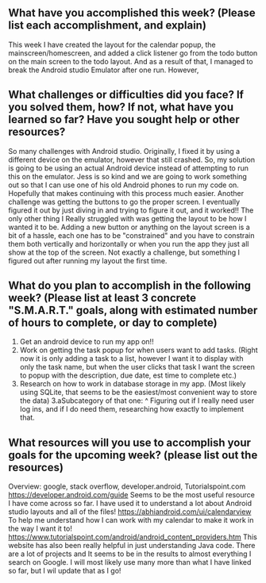 ## What have you accomplished this week? (Please list each accomplishment, and explain)
This week I have created the layout for the calendar popup, the mainscreen/homescreen, and added a click listener go from the todo button on the main screen to the todo layout. And as a result of that, I managed to break the Android studio Emulator after one run. However, 

## What challenges or difficulties did you face? If you solved them, how? If not, what have you learned so far? Have you sought help or other resources?
So many challenges with Android studio. Originally, I fixed it by using a different device on the emulator, however that still crashed. So, my solution is going to be using an actual Android device instead of attempting to run this on the emulator. Jess is so kind and we are going to work something out so that I can use one of his old Android phones to run my code on. Hopefully that makes continuing with this process much easier. 
Another challenge was getting the buttons to go the proper screen. I eventually figured it out by just diving in and trying to figure it out, and it worked!! 
The only other thing I Really struggled with was getting the layout to be how I wanted it to be. Adding a new button or anything on the layout screen is a bit of a hassle, each one has to be "constrained" and you have to constrain them both vertically and horizontally or when you run the app they just all show at the top of the screen. Not exactly a challenge, but something I figured out after running my layout the first time. 

## What do you plan to accomplish in the following week? (Please list at least 3 concrete "S.M.A.R.T." goals, along with estimated number of hours to complete, or day to complete)
1. Get an android device to run my app on!! 
2. Work on getting the task popup for when users want to add tasks. (Right now it is only adding a task to a list, however I want it to display with only the task name, but when the user clicks that task I want the screen to popup with the description, due date, est time to complete etc.)
3. Research on how to work in database storage in my app. (Most likely using SQLite, that seems to be the easiest/most convenient way to store the data)
    3.aSubcategory of that one: ^ Figuring out if I really need user log ins, and if I do need them, researching how exactly to implement that. 

## What resources will you use to accomplish your goals for the upcoming week? (please list out the resources)
Overview: google, stack overflow, developer.android, Tutorialspoint.com
https://developer.android.com/guide 
Seems to be the most useful resource I have come across so far. I have used it to understand a lot about Android studio layouts and all of the files! 
https://abhiandroid.com/ui/calendarview 
To help me understand how I can work with my calendar to make it work in the way I want it to!
https://www.tutorialspoint.com/android/android_content_providers.htm 
This website has also been really helpful in just understanding Java code. There are a lot of projects and It seems to be in the results to almost everything I search on Google. 
I will most likely use many more than what I have linked so far, but I wil update that as I go! 
